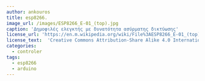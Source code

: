 ```yaml
---
author: ankouros
title: esp8266.
image_url: /images/ESP8266_E-01_(top).jpg
caption: 'Δημοφιλές ελεγκτής με δυνατότητα ασύρματης δικτύωσης'
license_url: 'https://en.m.wikipedia.org/wiki/File%3AESP8266_E-01_(top).jpg'
license_text:  'Creative Commons Attribution-Share Alike 4.0 International'
categories:
  - controler
tags:
  - esp8266
  - arduino
---
```

